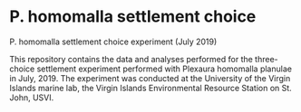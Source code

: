 # P. homomalla settlement choice
P. homomalla settlement choice experiment (July 2019)

This repository contains the data and analyses performed for the three-choice settlement experiment performed with Plexaura homomalla planulae in July, 2019. The experiment was conducted at the University of the Virgin Islands marine lab, the Virgin Islands Environmental Resource Station on St. John, USVI. 
